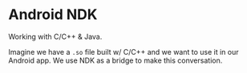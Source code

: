 # Android NDK

Working with C/C++ & Java.

Imagine we have a `.so` file built w/ C/C++ and we want to use it in our Android app. We use NDK as a bridge to make this conversation.